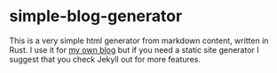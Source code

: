 # simple-blog-generator

This is a very simple html generator from markdown content, written in Rust. I use it for [my own blog](http://lab.guchanalkan.com/) but if you need a static site generator I suggest that you check Jekyll out for more features.
